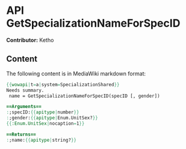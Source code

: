 # API GetSpecializationNameForSpecID

**Contributor:** Ketho

## Content

The following content is in MediaWiki markdown format:

```mediawiki
{{wowapi|t=a|system=SpecializationShared}}
Needs summary.
 name = GetSpecializationNameForSpecID(specID [, gender])

==Arguments==
:;specID:{{apitype|number}}
:;gender:{{apitype|Enum.UnitSex?}}
{{:Enum.UnitSex|nocaption=1}}

==Returns==
:;name:{{apitype|string?}}
```